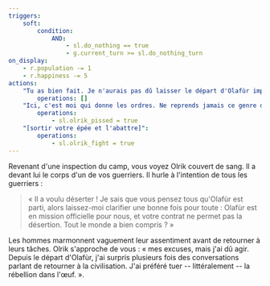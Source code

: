 ```yaml
---
triggers:
    soft:
        condition:
            AND:
                - sl.do_nothing == true
                - g.current_turn >= sl.do_nothing_turn
on_display:
    - r.population -= 1
    - r.happiness -= 5
actions:
    "Tu as bien fait. Je n'aurais pas dû laisser le départ d'Olafùr impuni":
        operations: []
    "Ici, c'est moi qui donne les ordres. Ne reprends jamais ce genre de décisions sans m'en parler avant":
        operations:
            - sl.olrik_pissed = true
    "[sortir votre épée et l'abattre]":
        operations:
            - sl.olrik_fight = true
---
```


Revenant d'une inspection du camp, vous voyez Olrik couvert de sang. Il a devant lui le corps d'un de vos guerriers. Il hurle à l'intention de tous les guerriers :

> « Il a voulu déserter ! Je sais que vous pensez tous qu'Olafùr est parti, alors laissez-moi clarifier une bonne fois pour toute : Olafùr est en mission officielle pour nous, et votre contrat ne permet pas la désertion. Tout le monde a bien compris ? »

Les hommes marmonnent vaguement leur assentiment avant de retourner à leurs tâches.
Olrik s'approche de vous : « mes excuses, mais j'ai dû agir. Depuis le départ d'Olafùr, j'ai surpris plusieurs fois des conversations parlant de retourner à la civilisation. J'ai préféré tuer -- littéralement -- la rébellion dans l'œuf. ».
